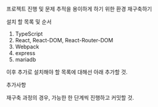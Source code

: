 프로젝트 진행 및 문제 추적을 용이하게 하기 위한 환경 재구축하기

설치 할 목록 및 순서
1. TypeScript
2. React, React-DOM, React-Router-DOM
3. Webpack
4. express
5. mariadb

이후 추가로 설치해야 할 목록에 대해선 아래 추가할 것.

추가사항

재구축 과정의 경우, 가능한 한 단계씩 진행하고 커밋할 것.